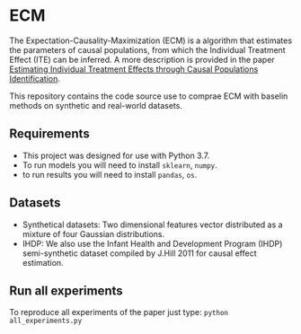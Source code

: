 # ECM

The Expectation-Causality-Maximization (ECM) is a algorithm that estimates the parameters of causal populations, from which the Individual Treatment Effect (ITE) can be inferred. A more description is provided in the paper [Estimating Individual Treatment Effects through Causal Populations Identification](https://pages.github.com/).

This repository contains the code source use to comprae ECM with baselin methods on synthetic and real-world datasets.

## Requirements

- This project was designed for use with Python 3.7. 
- To run models you will need to install `sklearn`, `numpy`.
- to run results you will need to install `pandas`, `os`.

## Datasets

- Synthetical datasets: Two dimensional features vector distributed as a mixture of four Gaussian distributions.
- IHDP: We also use the Infant Health and Development Program (IHDP) semi-synthetic dataset compiled by J.Hill 2011 for causal effect estimation.

## Run all experiments

To reproduce all experiments of the paper just type: `python all_experiments.py`


